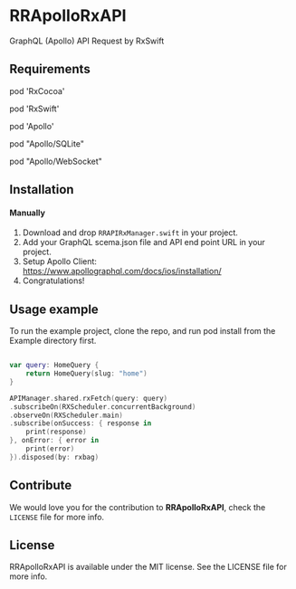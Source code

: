 # RRApolloRxAPI
GraphQL (Apollo) API Request by RxSwift


## Requirements

pod 'RxCocoa'

pod 'RxSwift'

pod 'Apollo' 

pod "Apollo/SQLite"

pod "Apollo/WebSocket"

## Installation

#### Manually
1. Download and drop ```RRAPIRxManager.swift``` in your project.
2. Add your GraphQL scema.json file and API end point URL in your project.
3. Setup Apollo Client: https://www.apollographql.com/docs/ios/installation/
4. Congratulations!  

## Usage example
To run the example project, clone the repo, and run pod install from the Example directory first.


```swift

var query: HomeQuery {
    return HomeQuery(slug: "home")
}

APIManager.shared.rxFetch(query: query)
.subscribeOn(RXScheduler.concurrentBackground)
.observeOn(RXScheduler.main)
.subscribe(onSuccess: { response in
    print(response)
}, onError: { error in
    print(error)
}).disposed(by: rxbag)

```

## Contribute

We would love you for the contribution to **RRApolloRxAPI**, check the ``LICENSE`` file for more info.


## License

RRApolloRxAPI is available under the MIT license. See the LICENSE file for more info.
